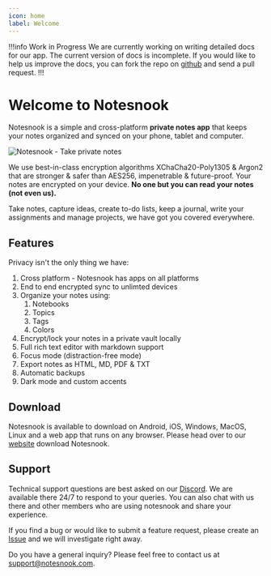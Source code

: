 ```yaml
---
icon: home
label: Welcome
---
```


!!!info Work in Progress
We are currently working on writing detailed docs for our app. The current version of docs is incomplete. If you would like to help us improve the docs, you can fork the repo on [github](https://github.com/streetwriters/notesnook) and send a pull request.
!!!

# Welcome to Notesnook

Notesnook is a simple and cross-platform **private notes app** that keeps your notes organized and synced on your phone, tablet and computer.

<img src="https://github.com/streetwriters/notesnook/raw/main/banners/crossplatform.jpg" alt="Notesnook - Take private notes"/>

We use best-in-class encryption algorithms XChaCha20-Poly1305 & Argon2 that are stronger & safer than AES256, impenetrable & future-proof. Your notes are encrypted on your device. **No one but you can read your notes (not even us).**

Take notes, capture ideas, create to-do lists, keep a journal, write your assignments and manage projects, we have got you covered everywhere.

## Features

Privacy isn't the only thing we have:

1. Cross platform - Notesnook has apps on all platforms
2. End to end encrypted sync to unlimted devices
3. Organize your notes using:
   1. Notebooks
   2. Topics
   3. Tags
   4. Colors
4. Encrypt/lock your notes in a private vault locally
5. Full rich text editor with markdown support
6. Focus mode (distraction-free mode)
7. Export notes as HTML, MD, PDF & TXT
8. Automatic backups
9. Dark mode and custom accents

## Download

Notesnook is available to download on Android, iOS, Windows, MacOS, Linux and a web app that runs on any browser. Please head over to our [website](https://notesnook.com/) download Notesnook.

## Support

Technical support questions are best asked on our [Discord](https://discord.com/invite/5davZnhw3V). We are available there 24/7 to respond to your queries. You can also chat with us there and other members who are using notesnook and share your experience.

If you find a bug or would like to submit a feature request, please create an [Issue](https://github.com/streetwriters/notesnook/issues) and we will investigate right away.

Do you have a general inquiry? Please feel free to contact us at support@notesnook.com.
